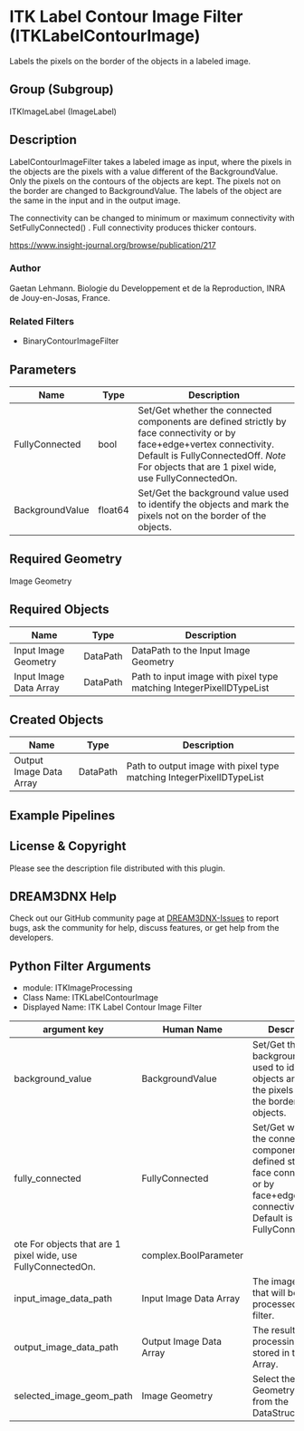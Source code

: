 # ITK Label Contour Image Filter (ITKLabelContourImage)

Labels the pixels on the border of the objects in a labeled image.

## Group (Subgroup)

ITKImageLabel (ImageLabel)

## Description

LabelContourImageFilter takes a labeled image as input, where the pixels in the objects are the pixels with a value different of the BackgroundValue. Only the pixels on the contours of the objects are kept. The pixels not on the border are changed to BackgroundValue. The labels of the object are the same in the input and in the output image.

The connectivity can be changed to minimum or maximum connectivity with SetFullyConnected() . Full connectivity produces thicker contours.

https://www.insight-journal.org/browse/publication/217 

### Author

 Gaetan Lehmann. Biologie du Developpement et de la Reproduction, INRA de Jouy-en-Josas, France.

### Related Filters

* BinaryContourImageFilter

## Parameters

| Name | Type | Description |
|------|------|-------------|
| FullyConnected | bool | Set/Get whether the connected components are defined strictly by face connectivity or by face+edge+vertex connectivity. Default is FullyConnectedOff. *Note* For objects that are 1 pixel wide, use FullyConnectedOn. |
| BackgroundValue | float64 | Set/Get the background value used to identify the objects and mark the pixels not on the border of the objects. |

## Required Geometry

Image Geometry

## Required Objects

| Name |Type | Description |
|-----|------|-------------|
| Input Image Geometry | DataPath | DataPath to the Input Image Geometry |
| Input Image Data Array | DataPath | Path to input image with pixel type matching IntegerPixelIDTypeList |

## Created Objects

| Name |Type | Description |
|-----|------|-------------|
| Output Image Data Array | DataPath | Path to output image with pixel type matching IntegerPixelIDTypeList |

## Example Pipelines


## License & Copyright

Please see the description file distributed with this plugin.


## DREAM3DNX Help

Check out our GitHub community page at [DREAM3DNX-Issues](https://github.com/BlueQuartzSoftware/DREAM3DNX-Issues) to report bugs, ask the community for help, discuss features, or get help from the developers.

## Python Filter Arguments

+ module: ITKImageProcessing
+ Class Name: ITKLabelContourImage
+ Displayed Name: ITK Label Contour Image Filter

| argument key | Human Name | Description | Parameter Type |
|--------------|------------|-------------|----------------|
| background_value | BackgroundValue | Set/Get the background value used to identify the objects and mark the pixels not on the border of the objects. | complex.Float64Parameter |
| fully_connected | FullyConnected | Set/Get whether the connected components are defined strictly by face connectivity or by face+edge+vertex connectivity. Default is FullyConnectedOff. 
ote For objects that are 1 pixel wide, use FullyConnectedOn. | complex.BoolParameter |
| input_image_data_path | Input Image Data Array | The image data that will be processed by this filter. | complex.ArraySelectionParameter |
| output_image_data_path | Output Image Data Array | The result of the processing will be stored in this Data Array. | complex.DataObjectNameParameter |
| selected_image_geom_path | Image Geometry | Select the Image Geometry Group from the DataStructure. | complex.GeometrySelectionParameter |

